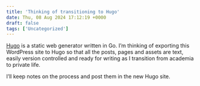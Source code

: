 ```yaml
---
title: 'Thinking of transitioning to Hugo'
date: Thu, 08 Aug 2024 17:12:19 +0000
draft: false
tags: ['Uncategorized']
---
```


[Hugo](https://gohugo.io) is a static web generator written in Go. I’m thinking of exporting this WordPress site to Hugo so that all the posts, pages and assets are text, easily version controlled and ready for writing as I transition from academia to private life.

I’ll keep notes on the process and post them in the new Hugo site.